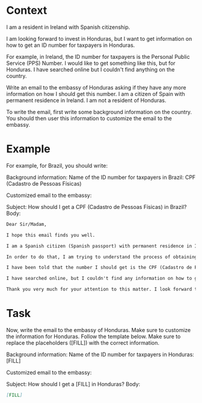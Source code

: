 # Context
I am a resident in Ireland with Spanish citizenship.

I am looking forward to invest in Honduras, but I want to get information on how to get an ID number for taxpayers in Honduras.

For example, in Ireland, the ID number for taxpayers is the Personal Public Service (PPS) Number. I would like to get something like this, but for Honduras. I have searched online but I couldn't find anything on the country.

Write an email to the embassy of Honduras asking if they have any more information on how I should get this number. I am a citizen of Spain with permanent residence in Ireland. I am not a resident of Honduras.

To write the email, first write some background information on the country. You should then user this information to customize the email to the embassy.

# Example
For example, for Brazil, you should write:

Background information:
Name of the ID number for taxpayers in Brazil: CPF (Cadastro de Pessoas Físicas)

Customized email to the embassy:

Subject: How should I get a CPF (Cadastro de Pessoas Físicas) in Brazil?
Body:
```md
Dear Sir/Madam,

I hope this email finds you well.

I am a Spanish citizen (Spanish passport) with permanent residence in Ireland. I am looking forward to investing in Brazil, as a foreign investor (no residence in Brazil).

In order to do that, I am trying to understand the process of obtaining the number that identifies taxpayers in Brazil, to be able to declare the relevant information to the tax authorities.

I have been told that the number I should get is the CPF (Cadastro de Pessoas Físicas). Feel free to correct me if I am wrong.

I have searched online, but I couldn't find any information on how to get a CPF from abroad. This is why I am reaching out to you for guidance. If you could provide me with information on the process or direct me to the relevant authorities, I would greatly appreciate it.

Thank you very much for your attention to this matter. I look forward to your response and any help you can provide.
```

# Task
Now, write the email to the embassy of Honduras. Make sure to customize the information for Honduras. Follow the template below. Make sure to replace the placeholders ([FILL]) with the correct information.

Background information:
Name of the ID number for taxpayers in Honduras: [FILL]

Customized email to the embassy:

Subject: How should I get a [FILL] in Honduras?
Body:
```md
[FILL]
```
